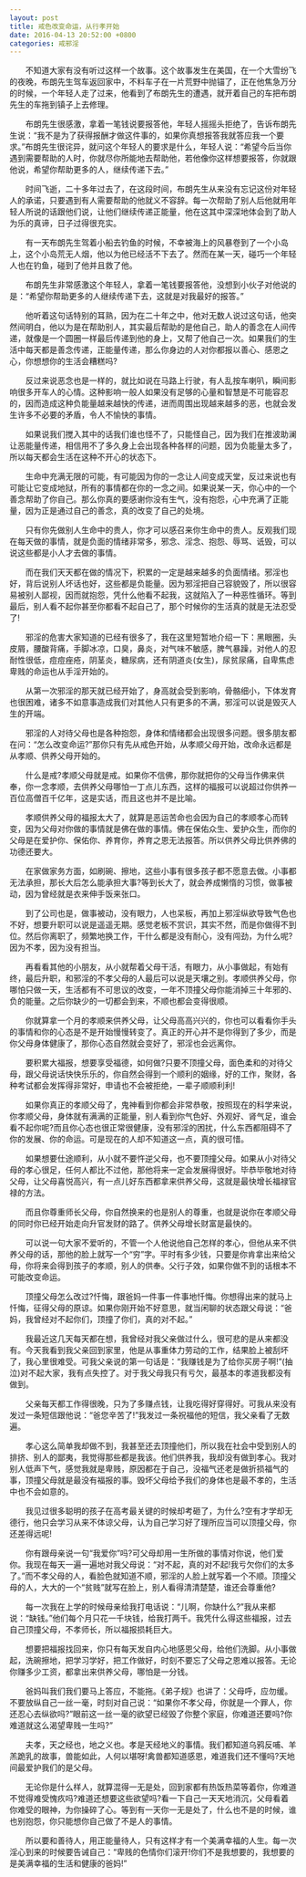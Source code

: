 ```yaml
---
layout: post
title: 戒色改变命运，从行孝开始
date: 2016-04-13 20:52:00 +0800
categories: 戒邪淫
---
```


　　不知道大家有没有听过这样一个故事。这个故事发生在美国，在一个大雪纷飞的夜晚，布朗先生驾车返回家中，不料车子在一片荒野中抛锚了，正在他焦急万分的时候，一个年轻人走了过来，他看到了布朗先生的遭遇，就开着自己的车把布朗先生的车拖到镇子上去修理。
　　布朗先生很感激，拿着一笔钱说要报答他，年轻人摇摇头拒绝了，告诉布朗先生说：“我不是为了获得报酬才做这件事的，如果你真想报答我就答应我一个要求。”布朗先生很诧异，就问这个年轻人的要求是什么，年轻人说：“希望今后当你遇到需要帮助的人时，你就尽你所能地去帮助他，若他像你这样想要报答，你就跟他说，希望你帮助更多的人，继续传递下去。”
　　时间飞逝，二十多年过去了，在这段时间，布朗先生从来没有忘记这份对年轻人的承诺，只要遇到有人需要帮助的他就义不容辞。每一次帮助了别人后他就用年轻人所说的话跟他们说，让他们继续传递正能量，他在这其中深深地体会到了助人为乐的真谛，日子过得很充实。
　　有一天布朗先生驾着小船去钓鱼的时候，不幸被海上的风暴卷到了一个小岛上，这个小岛荒无人烟，他以为他已经活不下去了。然而在某一天，碰巧一个年轻人也在钓鱼，碰到了他并且救了他。
　　布朗先生非常感激这个年轻人，拿着一笔钱要报答他，没想到小伙子对他说的是：“希望你帮助更多的人继续传递下去，这就是对我最好的报答。”
　　他听着这句话特别的耳熟，因为在二十年之中，他对无数人说过这句话，他突然间明白，他以为是在帮助别人，其实最后帮助的是他自己，助人的善念在人间传递，就像是一个圆圈一样最后传递到他的身上，又帮了他自己一次。如果我们的生活中每天都是善念传递，正能量传递，那么你身边的人对你都报以善心、感恩之心，你想想你的生活会糟糕吗?
　　反过来说恶念也是一样的，就比如说在马路上行驶，有人乱按车喇叭，瞬间影响很多开车人的心情。这种影响一般人如果没有足够的心量和智慧是不可能容忍的，因而造成这种负能量越来越快的传递，进而周围出现越来越多的恶，也就会发生许多不必要的矛盾，令人不愉快的事情。
　　如果说我们搅入其中的话我们谁也怪不了，只能怪自己，因为我们在推波助澜让恶能量传递，相信用不了多久身上会出现各种各样的问题，因为负能量太多了，所以每天都会生活在这种不开心的状态下。
　　生命中充满无限的可能，有可能因为你的一念让人间变成天堂，反过来说也有可能让它变成地狱，所有的事情都在你的一念之间。如果说某一天，你心中的一个善念帮助了你自己。那么你真的要感谢你没有生气，没有抱怨，心中充满了正能量，因为正是通过自己的善念，真的改变了自己的处境。
　　只有你先做别人生命中的贵人，你才可以感召来你生命中的贵人。反观我们现在每天做的事情，就是负面的情绪非常多，邪念、淫念、抱怨、辱骂、诋毁，可以说这些都是小人才去做的事情。
　　而在我们天天都在做的情况下，积累的一定是越来越多的负面情绪。邪淫也好，背后说别人坏话也好，这些都是负能量。因为邪淫把自己容貌毁了，所以很容易被别人鄙视，因而就抱怨，凭什么他看不起我，这就陷入了一种恶性循环。等到最后，别人看不起你甚至你都看不起自己了，那个时候你的生活真的就是无法忍受了!
　　邪淫的危害大家知道的已经有很多了，我在这里短暂地介绍一下：黑眼圈，头皮屑，腰酸背痛，手脚冰凉，口臭，鼻炎，对气味不敏感，脾气暴躁，对他人的忍耐性很低，痘痘痤疮，阴茎炎，糖尿病，还有阴道炎(女生)，尿贫尿痛，自卑焦虑卑贱的命运也从手淫开始的。
　　从第一次邪淫的那天就已经开始了，身高就会受到影响，骨骼细小，下体发育也很困难，诸多不如意事造成我们对其他人只有更多的不满，邪淫可以说是毁灭人生的开端。
　　邪淫的人对待父母也是各种抱怨，身体和情绪都会出现很多问题。很多朋友都在问：“怎么改变命运?”那你只有先从戒色开始，从孝顺父母开始，改命永远都是从孝顺、供养父母开始的。
　　什么是戒?孝顺父母就是戒。如果你不信佛，那你就把你的父母当作佛来供奉，你一念孝顺，去供养父母哪怕一丁点儿东西，这样的福报可以说超过你供养一百位高僧百千亿年，这是实话，而且这也并不是比喻。
　　孝顺供养父母的福报太大了，就算是恶运苦命也会因为自己的孝顺孝心而转变，因为父母对你做的事情就是佛在做的事情。佛在保佑众生、爱护众生，而你的父母是在爱护你、保佑你、养育你，养育之恩无法报答。所以供养父母比供养佛的功德还要大。
　　在家做家务方面，如刷碗、擦地，这些小事有很多孩子都不愿意去做。小事都无法承担，那长大后怎么能承担大事?等到长大了，就会养成懒惰的习惯，做事被动，因为曾经就是衣来伸手饭来张口。
　　到了公司也是，做事被动，没有眼力，人也呆板，再加上邪淫纵欲导致气色也不好，想要升职可以说是遥遥无期。感觉老板不赏识，其实不然，而是你做得不到位。然后你离职了，频繁地换工作，干什么都是没有耐心，没有闯劲，为什么呢?因为不孝，因为没有担当。
　　再看看其他的小朋友，从小就帮着父母干活，有眼力，从小事做起，有始有终，最后升职，和邪淫的不孝父母的人最后可以说是天壤之别。孝顺供养父母，你哪怕只做一天，生活都有不可思议的改变，一年不顶撞父母你能消掉三十年邪的、负的能量。之后你缺少的一切都会到来，不顺也都会变得很顺。
　　你就算拿一个月的孝顺来供养父母，让父母高高兴兴的，你也可以看看你手头的事情和你的心态是不是开始慢慢转变了。真正的开心并不是你得到了多少，而是你父母身体健康了，那你心态自然就会变好了，邪淫也会远离你。
　　要积累大福报，想要享受福德，如何做?只要不顶撞父母，面色柔和的对待父母，跟父母说话快快乐乐的，你自然会得到一个顺利的姻缘，好的工作，聚财，各种考试都会发挥得非常好，申请也不会被拒绝，一辈子顺顺利利!
　　如果你真正的孝顺父母了，鬼神看到你都会非常恭敬，按照现在的科学来说，你孝顺父母，身体就有满满的正能量，别人看到你气色好、外观好、肾气足，谁会看不起你呢?而且你心态也很正常很健康，没有邪淫的困扰，什么东西都阻碍不了你的发展、你的命运。可是现在的人却不知道这一点，真的很可惜。
　　如果想要仕途顺利，从小就不要忤逆父母，也不要顶撞父母。如果从小对待父母的孝心很足，任何人都比不过他，那他将来一定会发展得很好。毕恭毕敬地对待父母，让父母喜悦高兴，有一点儿好东西都拿来供养父母，这就是最快增长福禄官禄的方法。
　　而且你尊重师长父母，你自然换来的也是别人的尊重，也就是说你在孝顺父母的同时你已经开始走向升官发财的路了。供养父母增长财富是最快的。
　　可以说一句大家不爱听的，不管一个人他说他自己怎样的孝心，但他从来不供养父母的话，那他的脸上就写一个“穷”字。平时有多少钱，只要是你肯拿出来给父母，你将来会得到孩子的孝顺，别人的供奉。父行子效，如果你做不到的话根本不可能改变命运。
　　顶撞父母怎么改过?忏悔，跟爸妈一件事一件事地忏悔。你想得出来的就马上忏悔，征得父母的原谅。如果你刚开始不好意思，就当闲聊的状态跟父母说：“爸妈，我曾经对不起你们，顶撞了你们，真的对不起。”
　　我最近这几天每天都在想，我曾经对我父亲做过什么，很可悲的是从来都没有。今天我看到我父亲回到家里，他是从事重体力劳动的工作，结果脸上被刮坏了，我心里很难受。可我父亲说的第一句话是：“我赚钱是为了给你买房子啊!”(抽泣)对不起大家，我有点失控了。对于我父母我只有亏欠，最基本的孝道我都没有做到。
　　父亲每天都工作得很晚，只为了多赚点钱，让我吃得好穿得好。可我从来没有发过一条短信跟他说：“爸您辛苦了!”我发过一条祝福他的短信，我父亲看了无数遍。
　　孝心这么简单我却做不到，我甚至还去顶撞他们，所以我在社会中受到别人的排挤、别人的鄙夷，我觉得那些都是我该。他们供养我，我却没有做到孝心。我对别人低声下气，感觉我就是卑贱，原因都在于自己，没福气还老是做折损福气的事，顶撞父母就是最没有福报的事。毁坏父母给予我们的身体也是最不孝的，生活中也不会如意的。
　　我见过很多聪明的孩子在高考最关键的时候却考砸了，为什么?空有才学却无德行，他只会学习从来不体谅父母，认为自己学习好了理所应当可以顶撞父母，你还差得远呢!
　　你有跟母亲说一句“我爱你”吗?可父母却用一生所做的事情对你说，他们爱你。我现在每天一遍一遍地对我父母说：“对不起，真的对不起!我亏欠你们的太多了。”而不孝父母的人，看脸色就知道不顺，邪淫的人脸上就写着一个不顺。顶撞父母的人，大大的一个“贫贱”就写在脸上，别人看得清清楚楚，谁还会尊重他?
　　每一次我在上学的时候母亲给我打电话说：“儿啊，你缺什么?”我从来都说：“缺钱。”他们每个月只花一千块钱，给我打两千。我凭什么得这些福报，过去自己顶撞父母，不孝师长，所以福报损耗巨大。
　　想要把福报找回来，你只有每天发自内心地感恩父母，给他们洗脚。从小事做起，洗碗擦地，把学习学好，把工作做好，时刻不要忘了父母之恩难以报答。无论你赚多少工资，都拿出来供养父母，哪怕是一分钱。
　　爸妈叫我们我们要马上答应，不能拖。《弟子规》也讲了：父母呼，应勿缓。不要放纵自己一丝一毫，时刻对自己说：“如果你不孝父母，你就是一个罪人，你还忍心去纵欲吗?”眼前这一丝一毫的欲望已经毁了你整个家庭，你难道还要吗?你难道就这么渴望卑贱一生吗?”
　　夫孝，天之经也，地之义也。孝是天经地义的事情。我们都知道乌鸦反哺、羊羔跪乳的故事，兽能如此，人何以堪呀!禽兽都知道感恩，难道我们还不懂吗?天地间最爱护我们的是父母。
　　无论你是什么样人，就算混得一无是处，回到家都有热饭热菜等着你，你难道不觉得难受愧疚吗?难道还想要这些欲望吗?看一下自己一天天地消沉，父母看着你难受的眼神，为你操碎了心。等到有一天你一无是处了，什么也不是的时候，谁也别抱怨，你只能想你自己做了不是人的事情。
　　所以要和善待人，用正能量待人，只有这样才有一个美满幸福的人生。每一次淫心到来的时候要告诫自己：“卑贱的色情你们滚开!你们不是我想要的，我想要的是美满幸福的生活和健康的爸妈!”